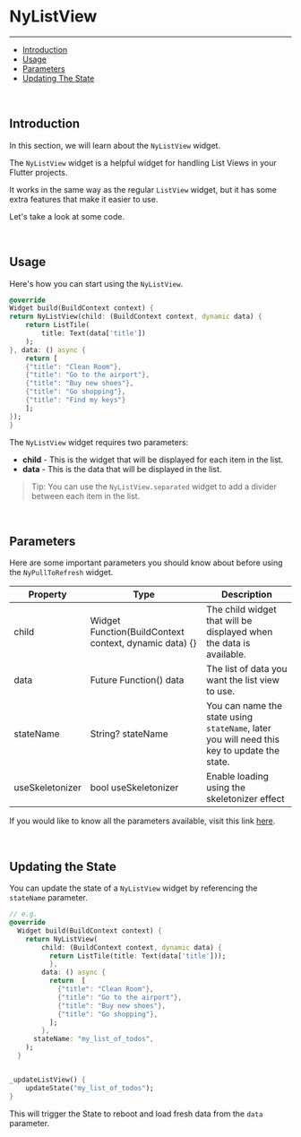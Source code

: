 # NyListView

---

<a name="section-1"></a>
- [Introduction](#introduction "Introduction")
- [Usage](#usage "Usage")
- [Parameters](#parameters "Parameters")
- [Updating The State](#updating-the-state "Updating The State")


<a name="introduction"></a>
<br>

## Introduction

In this section, we will learn about the `NyListView` widget.

The `NyListView` widget is a helpful widget for handling List Views in your Flutter projects.

It works in the same way as the regular `ListView` widget, but it has some extra features that make it easier to use.

Let's take a look at some code.

<a name="usage"></a>
<br>

## Usage

Here's how you can start using the `NyListView`.

``` dart
@override
Widget build(BuildContext context) {
return NyListView(child: (BuildContext context, dynamic data) {
    return ListTile(
        title: Text(data['title'])
    );
}, data: () async {
    return [
    {"title": "Clean Room"},
    {"title": "Go to the airport"},
    {"title": "Buy new shoes"},
    {"title": "Go shopping"},
    {"title": "Find my keys"}
    ];
});
}
```

The `NyListView` widget requires two parameters:
- **child** - This is the widget that will be displayed for each item in the list.
- **data** - This is the data that will be displayed in the list.

> Tip: You can use the `NyListView.separated` widget to add a divider between each item in the list.

<a name="parameters"></a>
<br>

## Parameters

Here are some important parameters you should know about before using the `NyPullToRefresh` widget.

| Property | Type | Description |
| --- | --- | --- |
| child | Widget Function(BuildContext context, dynamic data) {} | The child widget that will be displayed when the data is available. |
| data | Future Function() data | The list of data you want the list view to use. |
| stateName | String? stateName | You can name the state using `stateName`, later you will need this key to update the state. |
| useSkeletonizer | bool useSkeletonizer | Enable loading using the skeletonizer effect |

If you would like to know all the parameters available, visit this link [here](https://github.com/nylo-core/support/blob/5.x/lib/widgets/ny_list_view.dart). 

<a name="updating-the-state"></a>
<br>

## Updating the State

You can update the state of a `NyListView` widget by referencing the `stateName` parameter.

``` dart
// e.g.
@override
  Widget build(BuildContext context) {
    return NyListView(
        child: (BuildContext context, dynamic data) {
          return ListTile(title: Text(data['title']));
          }, 
        data: () async {
          return  [
            {"title": "Clean Room"}, 
            {"title": "Go to the airport"}, 
            {"title": "Buy new shoes"}, 
            {"title": "Go shopping"},
          ];
        },
      stateName: "my_list_of_todos",
    );
  }


_updateListView() {
    updateState("my_list_of_todos");
}
```

This will trigger the State to reboot and load fresh data from the `data` parameter.
